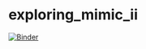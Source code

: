 # exploring_mimic_ii

[![Binder](https://mybinder.org/badge_logo.svg)](https://mybinder.org/v2/gh/melbourne-cdth/explore_mimic2/HEAD/master?urlpath=lab)
